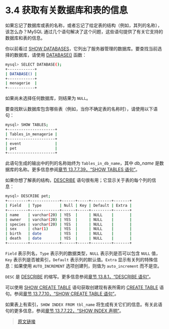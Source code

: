 # 3.4 获取有关数据库和表的信息

如果忘记了数据库或表的名称，或者忘记了给定表的结构（例如，其列的名称），该怎么办？MySQL 通过几个语句解决了这个问题，这些语句提供了有关它支持的数据库和表的信息。

你以前看过 [SHOW DATABASES](/13/13.7/13.7.7/13.7.7.14/show-databases.html)，它列出了服务器管理的数据库。要查找当前选择的数据库，请使用 [DATABASE()](/12/12.16/information-functions.html) 函数：

```bash
mysql> SELECT DATABASE();
+------------+
| DATABASE() |
+------------+
| menagerie  |
+------------+
```

如果尚未选择任何数据库，则结果为 `NULL`。

要查找默认数据库包含哪些表（例如，当你不确定表的名称时），请使用以下语句：

```bash
mysql> SHOW TABLES;
+---------------------+
| Tables_in_menagerie |
+---------------------+
| event               |
| pet                 |
+---------------------+
```

此语句生成的输出中的列的名称始终为 `Tables_in_db_name`，其中 *db_name* 是数据库的名称。更多信息参阅[章节 13.7.7.39，“SHOW TABLES 语句”](/13/13.7/13.7.7/13.7.7.39/show-tables.html)。

如果你想了解表的结构，[DESCRIBE](/13/13.8/13.8.1/describe.html) 语句很有用；它显示关于表的每个列的信息：

```bash
mysql> DESCRIBE pet;
+---------+-------------+------+-----+---------+-------+
| Field   | Type        | Null | Key | Default | Extra |
+---------+-------------+------+-----+---------+-------+
| name    | varchar(20) | YES  |     | NULL    |       |
| owner   | varchar(20) | YES  |     | NULL    |       |
| species | varchar(20) | YES  |     | NULL    |       |
| sex     | char(1)     | YES  |     | NULL    |       |
| birth   | date        | YES  |     | NULL    |       |
| death   | date        | YES  |     | NULL    |       |
+---------+-------------+------+-----+---------+-------+
```

`Field` 表示列名，`Type` 表示列的数据类型，`NULL` 表示列是否可以包含 `NULL` 值，`Key` 表示列是否被索引，`Default` 表示列的默认值。`Extra` 显示有关列的特殊信息：如果使用 `AUTO_INCREMENT` 选项创建列，则值为 `auto_increment` 而不是空。

`DESC` 是 [DESCRIBE](/13/13.8/13.8.1/describe.html) 的缩写。更多信息参阅[章节 13.8.1，“DESCRIBE 语句”](/13/13.8/13.8.1/describe.html)。

可以使用 [SHOW CREATE TABLE](/13/13.7/13.7.7/13.7.7.10/show-create-table.html) 语句获取创建现有表所需的 [CREATE TABLE](/13/13.1/13.1.20/create-table.html) 语句。参阅[章节 13.7.7.10，“SHOW CREATE TABLE 语句”](/13/13.7/13.7.7/13.7.7.10/show-create-table.html)。

如果表上有索引，`SHOW INDEX FROM tbl_name` 将生成有关它们的信息。有关此语句的更多信息，参阅[章节 13.7.7.22，“SHOW INDEX 声明”](/13/13.7/13.7.7/13.7.7.22/show-index.html)。

> [原文链接](https://dev.mysql.com/doc/refman/8.0/en/getting-information.html)
